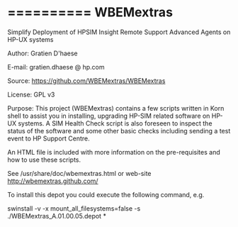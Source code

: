 ==========
WBEMextras
==========

Simplify Deployment of HPSIM  Insight Remote Support Advanced Agents on HP-UX systems

Author: Gratien D'haese

E-mail: gratien.dhaese @ hp.com

Source: https://github.com/WBEMextras/WBEMextras

License: GPL v3

Purpose: This project (WBEMextras) contains a few scripts written in Korn shell to assist you in installing,
upgrading HP-SIM related software on HP-UX systems. A SIM Health Check script is also foreseen to inspect
the status of the software and some other basic checks including sending a test event to HP Support Centre.

An HTML file is included with more information on the pre-requisites and how to use these scripts.

See /usr/share/doc/wbemextras.html or web-site http://wbemextras.github.com/

To install this depot you could execute the following command, e.g.

swinstall -v -x mount_all_filesystems=false -s ./WBEMextras_A.01.00.05.depot \*
